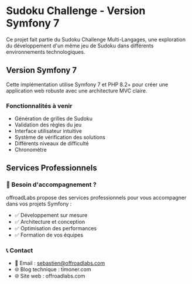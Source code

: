 # Sudoku Challenge - Version Symfony 7

Ce projet fait partie du Sudoku Challenge Multi-Langages, une exploration du développement d'un même jeu de Sudoku dans différents environnements technologiques.

## Version Symfony 7
Cette implémentation utilise Symfony 7 et PHP 8.2+ pour créer une application web robuste avec une architecture MVC claire.

### Fonctionnalités à venir
- Génération de grilles de Sudoku
- Validation des règles du jeu
- Interface utilisateur intuitive
- Système de vérification des solutions
- Différents niveaux de difficulté
- Chronomètre

## Services Professionnels

### 🚀 Besoin d'accompagnement ?
offroadLabs propose des services professionnels pour vous accompagner dans vos projets Symfony :

* ✅ Développement sur mesure
* ✅ Architecture et conception
* ✅ Optimisation des performances
* ✅ Formation de vos équipes

### 📞 Contact
* 📧 Email : sebastien@offroadlabs.com
* 🌐 Blog technique : timoner.com
* 🌐 Site web : offroadlabs.com 